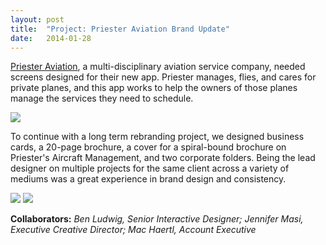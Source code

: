 ```yaml
---
layout: post
title:  "Project: Priester Aviation Brand Update"
date:   2014-01-28
---
```


[Priester Aviation](http://priesterav.com), a multi-disciplinary aviation service company, needed screens designed for their new app. Priester manages, flies, and cares for private planes, and this app works to help the owners of those planes manage the services they need to schedule. 

<img src="{{ site.baseurl }}/assets/img/priester/Priester-Cover-Opened.jpg">

To continue with a long term rebranding project, we designed business cards, a 20-page brochure, a cover for a spiral-bound brochure on Priester's Aircraft Management, and two corporate folders. Being the lead designer on multiple projects for the same client across a variety of mediums was a great experience in brand design and consistency.

<img src="{{ site.baseurl }}/assets/img/priester/Priester-Inside.jpg">

<img src="{{ site.baseurl }}/assets/img/priester/Priester-Inside1.jpg">

**Collaborators:** *Ben Ludwig, Senior Interactive Designer; Jennifer Masi, Executive Creative Director; Mac Haertl, Account Executive*